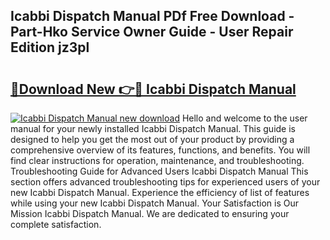 ## Icabbi Dispatch Manual PDf Free Download - Part-Hko Service Owner Guide - User Repair Edition jz3pl

# <h2><a href="http://bc9935.oget.top/?id=Icabbi+Dispatch+Manual">🔗Download New 👉🔴 Icabbi Dispatch Manual</a></h2>

[![Icabbi Dispatch Manual new download](https://i.imgur.com/5g1atiW.png)](http://bc9935.oget.top/?id=Icabbi+Dispatch+Manual)
Hello and welcome to the user manual for your newly installed Icabbi Dispatch Manual. This guide is designed to help you get the most out of your product by providing a comprehensive overview of its features, functions, and benefits. You will find clear instructions for operation, maintenance, and troubleshooting. Troubleshooting Guide for Advanced Users Icabbi Dispatch Manual This section offers advanced troubleshooting tips for experienced users of your new Icabbi Dispatch Manual. Experience the efficiency of list of features while using your new Icabbi Dispatch Manual. Your Satisfaction is Our Mission Icabbi Dispatch Manual. We are dedicated to ensuring your complete satisfaction.
